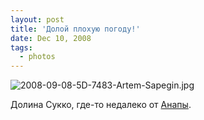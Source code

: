 ```yaml
---
layout: post
title: 'Долой плохую погоду!'
date: Dec 10, 2008
tags:
  - photos
---
```


![2008-09-08-5D-7483-Artem-Sapegin.jpg](photo://588)

Долина Сукко, где-то недалеко от [Анапы](http://birdwatcher.ru/albums/anapa/ "Фотографии из Анапы").
